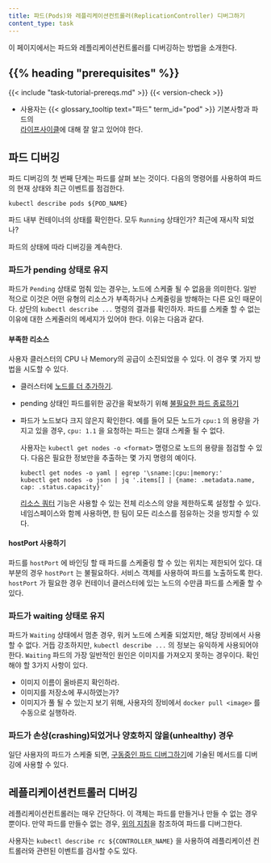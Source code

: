 ```yaml
---
title: 파드(Pods)와 레플리케이션컨트롤러(ReplicationController) 디버그하기
content_type: task
---
```


<!-- overview -->

이 페이지에서는 파드와 레플리케이션컨트롤러를 디버깅하는 방법을 소개한다.

## {{% heading "prerequisites" %}}


{{< include "task-tutorial-prereqs.md" >}} {{< version-check >}}

* 사용자는
  {{< glossary_tooltip text="파드" term_id="pod" >}} 기본사항과 파드의  
  [라이프사이클](/ko/docs/concepts/workloads/pods/pod-lifecycle/)에 대해 잘 알고 있어야 한다.

<!-- steps -->

## 파드 디버깅

파드 디버깅의 첫 번째 단계는 파드를 살펴 보는 것이다. 다음의 명령어를 
사용하여 파드의 현재 상태와 최근 이벤트를 점검한다.

```shell
kubectl describe pods ${POD_NAME}
```

파드 내부 컨테이너의 상태를 확인한다. 모두 `Running` 상태인가? 
최근에 재시작 되었나?

파드의 상태에 따라 디버깅을 계속한다.

### 파드가 pending 상태로 유지

파드가 `Pending` 상태로 멈춰 있는 경우는, 노드에 스케줄 될 수 없음을 의미한다.
일반적으로 이것은 어떤 유형의 리소스가 부족하거나 스케줄링을 방해하는 다른 요인 때문이다.
상단의 `kubectl describe ...` 명령의 결과를 확인하자.
파드를 스케줄 할 수 없는 이유에 대한 스케줄러의 메세지가 있어야 한다.
이유는 다음과 같다.

#### 부족한 리소스

사용자 클러스터의 CPU 나 Memory의 공급이 소진되었을 수 있다. 이 경우
몇 가지 방법을 시도할 수 있다.

* 클러스터에 [노드를 더 추가하기](/ko/docs/tasks/administer-cluster/cluster-management/#클러스터-크기-재조정).

* pending 상태인 파드를위한 공간을 확보하기 위해 
  [불필요한 파드 종료하기](/ko/docs/concepts/workloads/pods/#pod-termination)

* 파드가 노드보다 크지 않은지 확인한다. 예를 들어 모든 
  노드가 `cpu:1` 의 용량을 가지고 있을 경우, `cpu: 1.1` 을 요청하는 파드는
  절대 스케줄 될 수 없다. 

	사용자는 `kubectl get nodes -o <format>` 명령으로 노드의 
	용량을 점검할 수 있다. 다음은 필요한 정보만을 추출하는 몇 가지 
	명령의 예이다.

    ```shell
    kubectl get nodes -o yaml | egrep '\sname:|cpu:|memory:'
    kubectl get nodes -o json | jq '.items[] | {name: .metadata.name, cap: .status.capacity}'
    ```

  [리소스 쿼터](/ko/docs/concepts/policy/resource-quotas/) 
  기능은 사용할 수 있는 전체 리소스의 양을 제한하도록 설정할 수 있다.
  네임스페이스와 함께 사용하면, 
  한 팀이 모든 리소스를 점유하는 것을 방지할 수 있다.

#### hostPort 사용하기

파드를 `hostPort` 에 바인딩 할 때 파드를 스케줄링 할 수 있는 
위치는 제한되어 있다. 대부분의 경우 `hostPort` 는 불필요하다. 서비스 객체를 
사용하여 파드를 노출하도록 한다. `hostPort` 가 필요한 경우 
컨테이너 클러스터에 있는 노드의 수만큼 파드를 스케줄 할 수 있다.

### 파드가 waiting 상태로 유지

파드가 `Waiting` 상태에서 멈춘 경우, 워커 노드에 스케줄 되었지만, 해당 장비에서 사용할 수 없다.
거듭 강조하지만, `kubectl describe ...` 의 정보는 유익하게 사용되어야 한다.
`Waiting` 파드의 가장 일반적인 원인은 이미지를 가져오지 못하는 경우이다.
확인해야 할 3가지 사항이 있다.

* 이미지 이름이 올바른지 확인하라.
* 이미지를 저장소에 푸시하였는가?
* 이미지가 풀 될 수 있는지 보기 위해, 사용자의 장비에서 `docker pull <image>` 를 수동으로 
  실행하라.

### 파드가 손상(crashing)되었거나 양호하지 않을(unhealthy) 경우

일단 사용자의 파드가 스케줄 되면, [구동중인 파드 디버그하기](/docs/tasks/debug-application-cluster/debug-running-pod/)에 
기술된 메서드를 디버깅에 사용할 수 있다.


## 레플리케이션컨트롤러 디버깅

레플리케이션컨트롤러는 매우 간단하다. 이 객체는 파드를 만들거나 
만들 수 없는 경우뿐이다. 만약 파드를 만들수 없는 경우, 
[위의 지침](#파드-디버깅)을 참조하여 파드를 디버그한다.

사용자는 `kubectl describe rc ${CONTROLLER_NAME}` 을 사용하여 레플리케이션 컨트롤러와 
관련된 이벤트를 검사할 수도 있다. 

